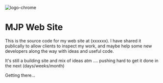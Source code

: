 
![logo-chrome](https://github.com/MatthewPageUK/mjp-web/assets/46349796/2aeedb5a-22a7-4c68-9ceb-68b5fde0df0d)

# MJP Web Site

This is the source code for my web site at (xxxxxx). I have shared it publically to allow clients to inspect my work, and maybe help some new developers along the way with ideas and useful code.

It's still a building site and mix of ideas atm .... pushing hard to get it done in the next (days/weeks/month) 

Getting there...
